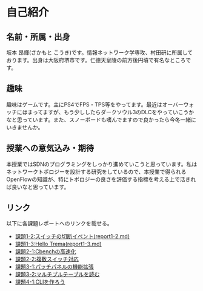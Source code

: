 # 自己紹介
## 名前・所属・出身
坂本 昂輝(さかもと こうき)です。情報ネットワーク学専攻、村田研に所属しております。出身は大阪府堺市です。仁徳天皇陵の前方後円墳で有名なところです。

## 趣味
趣味はゲームです。主にPS4でFPS・TPS等をやってます。最近はオーバーウォッチにはまってますが、もう少ししたらダークソウル3のDLCをやっていこうかなと思っています。また、スノーボードも嗜んでますので良かったら今冬一緒にいきませんか。

## 授業への意気込み・期待
本授業ではSDNのプログラミングをしっかり進めていこうと思っています。私はネットワークトポロジーを設計する研究をしているので、本授業で得られるOpenFlowの知識が、特にトポロジーの良さを評価する指標を考える上で活きれば良いなと思っています。


## リンク
以下に各課題レポートへのリンクを載せる。

* [課題1-2:スイッチの切断イベント(report1-2.md)](https://github.com/handai-trema/hello-trema-k-sakamoto3-1/blob/master/report1-2.md)
* [課題1-3:Hello Trema(report1-3.md)](https://github.com/handai-trema/hello-trema-k-sakamoto3-1/blob/master/report1-3.md)
* [課題2-1:Cbenchの高速化](https://github.com/handai-trema/cbench-k-sakamoto3/blob/master/report2-1.md)
* [課題2-2:複数スイッチ対応](https://github.com/handai-trema/learning-switch-k-sakamoto3/blob/master/report2-2.md)
* [課題3-1:パッチパネルの機能拡張](https://github.com/handai-trema/patch-panel-k-sakamoto3/blob/develop/report3-1.md)
* [課題3-2:マルチプルテーブルを読む](https://github.com/handai-trema/learning-switch-k-sakamoto3/blob/master/report3-2.md)
* [課題4-1:CLIを作ろう](https://github.com/handai-trema/simple-router-k-sakamoto3/blob/master/report4-1.md)